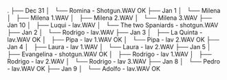 .
├── Dec 31
│   └── Romina - Shotgun.WAV            OK
├── Jan 1
│   └── Milena
│       ├── Milena 1.WAV
│       ├── Milena 2.WAV
│       └── Milena 3.WAV
├── Jan 10
│   ├── Luqui - lav.WAV
│   └── The two Spaniards - shotgun.WAV
├── Jan 2
│   └── Rodrigo - lav.WAV
├── Jan 3
│   ├── La Quinta - lav.WAV             OK
│   ├── Pipa - lav 1.WAV                OK
│   └── Pipa - lav 2.WAV                OK
├── Jan 4
│   ├── Laura - lav 1.WAV
│   └── Laura - lav 2.WAV
├── Jan 5
│   ├── Evangelina - shotgun.WAV        OK
│   ├── Rodrigo - lav 1.WAV
│   ├── Rodrigo - lav 2.WAV
│   └── Rodrigo - lav 3.WAV
├── Jan 8
│   └── Pedro - lav.WAV                 OK
├── Jan 9
│   └── Adolfo - lav.WAV                OK
